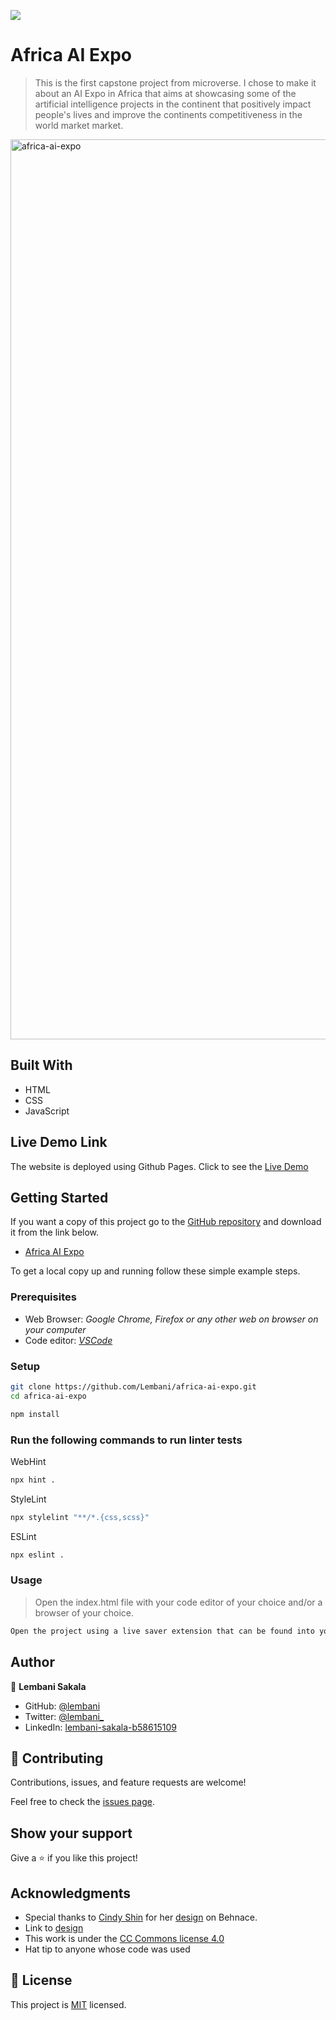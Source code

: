 ![](https://img.shields.io/badge/Microverse-blueviolet)

# Africa AI Expo

> This is the first capstone project from microverse. I chose to make it about an AI Expo in Africa that aims at showcasing some of the artificial intelligence projects in the continent that positively impact people's lives and improve the continents competitiveness in the world market market.

<img width="1440" alt="africa-ai-expo" src="https://user-images.githubusercontent.com/30483991/166239040-db789bfd-6f43-4695-ba09-20c4a36ad147.png">


## Built With

- HTML
- CSS
- JavaScript

## Live Demo Link

The website is deployed using Github Pages.
Click to see the [Live Demo](https://lembani.github.io/africa-ai-expo)

## Getting Started

If you want a copy of this project go to the [GitHub repository](https://github.com/Lembani/africa-ai-expo) and download it from the link below.

- [Africa AI Expo](git@github.com/Lembani/africa-ai-expo.git)


To get a local copy up and running follow these simple example steps.

### Prerequisites

- Web Browser: _Google Chrome, Firefox or any other web on browser on your computer_
- Code editor: _[VSCode](https://code.visualstudio.com/)_

### Setup

```bash
git clone https://github.com/Lembani/africa-ai-expo.git
cd africa-ai-expo
```

```bash
npm install
```

### Run the following commands to run linter tests

WebHint
```bash
npx hint .
```

StyleLint
```bash
npx stylelint "**/*.{css,scss}"
```

ESLint
```bash
npx eslint .
```

### Usage

> Open the index.html file with your code editor of your choice and/or a browser of your choice.
```bash
Open the project using a live saver extension that can be found into your code editor.
```

## Author

👤 **Lembani Sakala**

- GitHub: [@lembani](https://github.com/lembani)
- Twitter: [@lembani_](https://twitter.com/lembani_)
- LinkedIn: [lembani-sakala-b58615109](https://linkedin.com/in/lembani-sakala-b58615109)

## 🤝 Contributing

Contributions, issues, and feature requests are welcome!

Feel free to check the [issues page](../../issues/).

## Show your support

Give a ⭐️ if you like this project!

## Acknowledgments

- Special thanks to [Cindy Shin](https://www.behance.net/adagio07) for her [design](https://www.behance.net/gallery/29845175/CC-Global-Summit-2015) on Behnace.
- Link to [design](https://www.behance.net/gallery/29845175/CC-Global-Summit-2015)
- This work is under the [CC Commons license 4.0](https://creativecommons.org/licenses/by/4.0/)
- Hat tip to anyone whose code was used

## 📝 License

This project is [MIT](./MIT.md) licensed.
